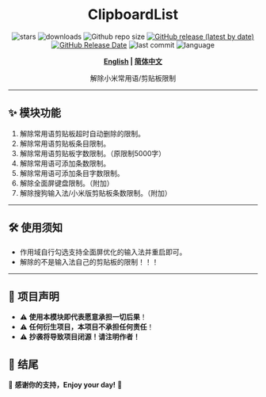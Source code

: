 <div align="center">
<h1>ClipboardList</h1>

![stars](https://img.shields.io/github/stars/HChenX/ClipboardList?style=flat)
![downloads](https://img.shields.io/github/downloads/HChenX/ClipboardList/total)
![Github repo size](https://img.shields.io/github/repo-size/HChenX/ClipboardList)
[![GitHub release (latest by date)](https://img.shields.io/github/v/release/HChenX/ClipboardList)](https://github.com/HChenX/ClipboardList/releases)
[![GitHub Release Date](https://img.shields.io/github/release-date/HChenX/ClipboardList)](https://github.com/HChenX/ClipboardList/releases)
![last commit](https://img.shields.io/github/last-commit/HChenX/ClipboardList?style=flat)
![language](https://img.shields.io/badge/language-java-purple)

<p><b><a href="README-en.md">English</a> | <a href="README.md">简体中文</a></b></p>
<p>解除小米常用语/剪贴板限制</p>
</div>

---

## ✨ 模块功能

1. 解除常用语剪贴板超时自动删除的限制。
2. 解除常用语剪贴板条目限制。
3. 解除常用语剪贴板字数限制。（原限制5000字）
4. 解除常用语可添加条数限制。
5. 解除常用语可添加条目字数限制。
6. 解除全面屏键盘限制。（附加）
7. 解除搜狗输入法/小米版剪贴板条数限制。（附加）

---

## 🛠 使用须知

- 作用域自行勾选支持全面屏优化的输入法并重启即可。
- 解除的不是输入法自己的剪贴板的限制！！！

---

## 📢 项目声明

- ⚠ **使用本模块即代表愿意承担一切后果**！
- ⚠ **任何衍生项目，本项目不承担任何责任**！
- ⚠ **抄袭将导致项目闭源！请注明作者！**

## 🎉 结尾

💖 **感谢你的支持，Enjoy your day!** 🚀
